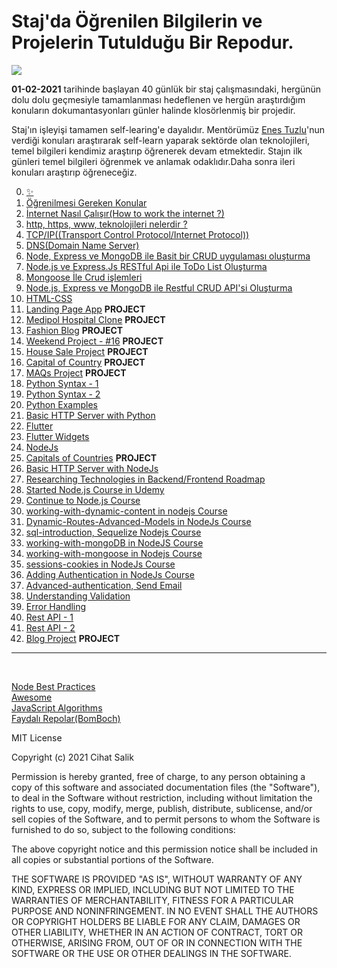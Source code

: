 # Staj'da Öğrenilen Bilgilerin ve Projelerin Tutulduğu Bir Repodur.

![](https://www.businessstudent.com/wp-content/uploads/2018/08/internships.jpg)

**01-02-2021** tarihinde başlayan 40 günlük bir staj çalışmasındaki, hergünün dolu dolu geçmesiyle tamamlanması hedeflenen ve hergün araştırdığım konuların dokumantasyonları günler halinde klosörlenmiş bir projedir.

Staj'ın işleyişi tamamen self-learing'e dayalıdır. Mentörümüz [Enes Tuzlu](https://github.com/hayatbayramolsa)'nun verdiği konuları araştırarak self-learn yaparak sektörde olan teknolojileri, temel bilgileri kendimiz araştırıp öğrenerek devam etmektedir. Stajın ilk günleri temel bilgileri öğrenmek ve anlamak odaklıdır.Daha sonra ileri konuları araştırıp öğreneceğiz.

0. [✨](https://github.com/cihat/staj/tree/master/02-00-%F0%9F%94%A5)
1. [Öğrenilmesi Gereken Konular](https://github.com/cihat/staj/tree/master/02-01-Pazartesi)
2. [İnternet Nasıl Çalışır(How to work the internet ?)](https://github.com/cihat/staj/tree/master/02-02-Sali)
3. [http, https, www, teknolojileri nelerdir ?](https://github.com/cihat/staj/tree/master/02-03-Carsamba)
4. [TCP/IP((Transport Control Protocol/Internet Protocol))](https://github.com/cihat/staj/tree/master/02-04-Persembe)
5. [DNS(Domain Name Server)](https://github.com/cihat/staj/tree/master/02-05-Cuma)
6. [Node, Express ve MongoDB ile Basit bir CRUD uygulaması oluşturma](https://github.com/cihat/staj/tree/master/02-06-Cumartesi)
7. [Node.js ve Express.Js RESTful Api ile ToDo List Oluşturma](https://github.com/cihat/staj/tree/master/02-07-Pazar)
8. [Mongoose İle Crud işlemleri](https://github.com/cihat/staj/tree/master/02-08-Pazartesi)
9. [Node.js, Express ve MongoDB ile Restful CRUD API'si Oluşturma](https://github.com/cihat/staj/tree/master/02-09-Sali)
10. [HTML-CSS](https://github.com/cihat/staj/tree/master/02-10-Carsamba)
11. [Landing Page App](https://github.com/cihat/staj/tree/master/02-11-Persembe) **PROJECT**
12. [Medipol Hospital Clone](https://github.com/cihat/staj/tree/master/02-12-Cuma) **PROJECT**
13. [Fashion Blog](https://github.com/cihat/staj/tree/master/02-13-Cumartesi) **PROJECT**
14. [Weekend Project - #16](https://github.com/cihat/staj/tree/master/02-14-Pazar) **PROJECT**
15. [House Sale Project](https://github.com/cihat/staj/tree/master/02-15-Pazartesi) **PROJECT**
16. [Capital of Country](https://github.com/cihat/staj/tree/master/02-16-Sali) **PROJECT**
17. [MAQs Project](https://github.com/cihat/staj/tree/master/02-17-Carsamba) **PROJECT**
18. [Python Syntax - 1](https://github.com/cihat/staj/tree/master/02-18-Persembe)
19. [Python Syntax - 2](https://github.com/cihat/staj/tree/master/02-19-Cuma)
20. [Python Examples](https://github.com/cihat/staj/tree/master/02-20-Cumartesi)
21. [Basic HTTP Server with Python](https://github.com/cihat/staj/tree/master/02-21-Pazar)
22. [Flutter](https://github.com/cihat/staj/tree/master/02-22-Pazartesi)
23. [Flutter Widgets](https://github.com/cihat/staj/tree/master/02-23-Sali)
24. [NodeJs](https://github.com/cihat/staj/tree/master/02-24-Carsamba)
25. [Capitals of Countries](https://github.com/cihat/staj/tree/master/02-25-Persembe) **PROJECT**
26. [Basic HTTP Server with NodeJs](https://github.com/cihat/staj/tree/master/02-26-Cuma)
27. [Researching Technologies in Backend/Frontend Roadmap](https://github.com/cihat/staj/tree/master/02-27-Cumartesi)
28. [Started Node.js Course in Udemy](https://github.com/cihat/staj/tree/master/02-28-Pazar)
29. [Continue to Node.js Course](https://github.com/cihat/staj/tree/master/03-01-Pazartesi)
30. [working-with-dynamic-content in nodejs Course](https://github.com/cihat/staj/tree/master/03-02-Sali)
31. [Dynamic-Routes-Advanced-Models in NodeJs Course](https://github.com/cihat/staj/tree/master/03-03-Carsamba)
32. [sql-introduction, Sequelize Nodejs Course](https://github.com/cihat/staj/tree/master/03-04-Persembe)
33. [working-with-mongoDB in NodeJS Course](https://github.com/cihat/staj/tree/master/03-05-Cuma)
34. [working-with-mongoose in Nodejs Course](https://github.com/cihat/staj/tree/master/03-06-Cumartesi)
35. [sessions-cookies in NodeJs Course](https://github.com/cihat/staj/tree/master/03-07-Pazar)
36. [Adding Authentication in NodeJs Course](https://github.com/cihat/staj/tree/master/03-08-Pazartesi)
37. [Advanced-authentication, Send Email](https://github.com/cihat/staj/tree/master/03-09-Sali)
38. [Understanding Validation](https://github.com/cihat/staj/tree/master/03-10-Carsamba)
39. [Error Handling](https://github.com/cihat/staj/tree/master/03-11-Persembe)
40. [Rest API - 1](https://github.com/cihat/staj/tree/master/03-12-Cuma)
41. [Rest API - 2](https://github.com/cihat/staj/tree/master/03-13-Cumartesi)
42. [Blog Project](https://github.com/cihat/blog) **PROJECT**
<hr>
<br>

[Node Best Practices](https://github.com/goldbergyoni/nodebestpractices)<br>
[Awesome](https://github.com/sindresorhus/awesome)<br>
[JavaScript Algorithms](https://github.com/trekhleb/javascript-algorithms/blob/master/README.tr-TR.md)<br>
[Faydalı Repolar(BomBoch)](https://github.com/BomBoch)<br>

MIT License

Copyright (c) 2021 Cihat Salik

Permission is hereby granted, free of charge, to any person obtaining a copy
of this software and associated documentation files (the "Software"), to deal
in the Software without restriction, including without limitation the rights
to use, copy, modify, merge, publish, distribute, sublicense, and/or sell
copies of the Software, and to permit persons to whom the Software is
furnished to do so, subject to the following conditions:

The above copyright notice and this permission notice shall be included in all
copies or substantial portions of the Software.

THE SOFTWARE IS PROVIDED "AS IS", WITHOUT WARRANTY OF ANY KIND, EXPRESS OR
IMPLIED, INCLUDING BUT NOT LIMITED TO THE WARRANTIES OF MERCHANTABILITY,
FITNESS FOR A PARTICULAR PURPOSE AND NONINFRINGEMENT. IN NO EVENT SHALL THE
AUTHORS OR COPYRIGHT HOLDERS BE LIABLE FOR ANY CLAIM, DAMAGES OR OTHER
LIABILITY, WHETHER IN AN ACTION OF CONTRACT, TORT OR OTHERWISE, ARISING FROM,
OUT OF OR IN CONNECTION WITH THE SOFTWARE OR THE USE OR OTHER DEALINGS IN THE
SOFTWARE.

